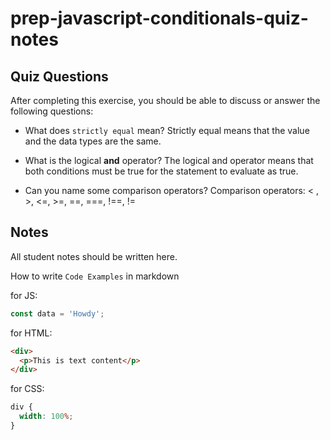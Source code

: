 # prep-javascript-conditionals-quiz-notes

## Quiz Questions

After completing this exercise, you should be able to discuss or answer the following questions:

- What does `strictly equal` mean?
  Strictly equal means that the value and the data types are the same.

- What is the logical **and** operator?
  The logical and operator means that both conditions must be true for the statement to evaluate as true.

- Can you name some comparison operators?
  Comparison operators: < , >, <=, >=, ==, ===, !==, !=

## Notes

All student notes should be written here.

How to write `Code Examples` in markdown

for JS:

```javascript
const data = 'Howdy';
```

for HTML:

```html
<div>
  <p>This is text content</p>
</div>
```

for CSS:

```css
div {
  width: 100%;
}
```
